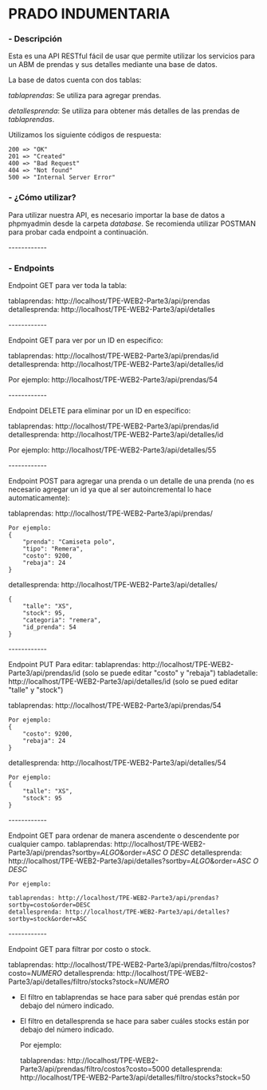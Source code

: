 # **PRADO INDUMENTARIA**

### - Descripción

Esta es una API RESTful fácil de usar que permite utilizar los servicios para un ABM de prendas y sus detalles mediante una base de datos.

La base de datos cuenta con dos tablas:

*tablaprendas*: Se utiliza para agregar prendas.

*detallesprenda*: Se utiliza para obtener más detalles de las prendas de *tablaprendas*. 

Utilizamos los siguiente códigos de respuesta:

    200 => "OK"
    201 => "Created"
    400 => "Bad Request"
    404 => "Not found"
    500 => "Internal Server Error"

### - ¿Cómo utilizar?

Para utilizar nuestra API, es necesario importar la base de datos a phpmyadmin desde la carpeta *database*. 
Se recomienda utilizar POSTMAN para probar cada endpoint a continuación. 

‎------------

### - Endpoints

Endpoint GET para ver toda la tabla:

tablaprendas: http://localhost/TPE-WEB2-Parte3/api/prendas
detallesprenda: http://localhost/TPE-WEB2-Parte3/api/detalles

‎------------

Endpoint GET para ver por un ID en específico:

tablaprendas: http://localhost/TPE-WEB2-Parte3/api/prendas/id 
detallesprenda: http://localhost/TPE-WEB2-Parte3/api/detalles/id

Por ejemplo: http://localhost/TPE-WEB2-Parte3/api/prendas/54

‎------------

Endpoint DELETE para eliminar por un ID en específico: 

tablaprendas: http://localhost/TPE-WEB2-Parte3/api/prendas/id 
detallesprenda: http://localhost/TPE-WEB2-Parte3/api/detalles/id

Por ejemplo: http://localhost/TPE-WEB2-Parte3/api/detalles/55

‎------------

Endpoint POST para agregar una prenda o un detalle de una prenda (no es necesario agregar un id ya que al ser autoincremental lo hace automaticamente):

tablaprendas: http://localhost/TPE-WEB2-Parte3/api/prendas/

    Por ejemplo:
    {
        "prenda": "Camiseta polo",
        "tipo": "Remera",
        "costo": 9200,
        "rebaja": 24
    }

detallesprenda: http://localhost/TPE-WEB2-Parte3/api/detalles/

    {
        "talle": "XS",
        "stock": 95,
        "categoria": "remera",
        "id_prenda": 54
    }

‎------------

Endpoint PUT Para editar: 
tablaprendas: http://localhost/TPE-WEB2-Parte3/api/prendas/id (solo se puede editar "costo" y "rebaja")
tabladetalle: http://localhost/TPE-WEB2-Parte3/api/detalles/id (solo se pued editar "talle" y "stock")

tablaprendas: http://localhost/TPE-WEB2-Parte3/api/prendas/54

    Por ejemplo:
    {
        "costo": 9200,
        "rebaja": 24
    }

detallesprenda: http://localhost/TPE-WEB2-Parte3/api/detalles/54

    Por ejemplo:
    {
        "talle": "XS",
        "stock": 95
    }

‎------------

Endpoint GET para ordenar de manera ascendente o descendente por cualquier campo.
tablaprendas: http://localhost/TPE-WEB2-Parte3/api/prendas?sortby=*ALGO*&order=*ASC O DESC*
detallesprenda: http://localhost/TPE-WEB2-Parte3/api/detalles?sortby=*ALGO*&order=*ASC O DESC*

    Por ejemplo:

    tablaprendas: http://localhost/TPE-WEB2-Parte3/api/prendas?sortby=costo&order=DESC
    detallesprenda: http://localhost/TPE-WEB2-Parte3/api/detalles?sortby=stock&order=ASC

‎------------

Endpoint GET para filtrar por costo o stock.

tablaprendas: http://localhost/TPE-WEB2-Parte3/api/prendas/filtro/costos?costo=*NUMERO*
detallesprenda: http://localhost/TPE-WEB2-Parte3/api/detalles/filtro/stocks?stock=*NUMERO*

- El filtro en tablaprendas se hace para saber qué prendas están por debajo del número indicado.
- El filtro en detallesprenda se hace para saber cuáles stocks están por debajo del número indicado.

    Por ejemplo:
    
    tablaprendas: http://localhost/TPE-WEB2-Parte3/api/prendas/filtro/costos?costo=5000
    detallesprenda: http://localhost/TPE-WEB2-Parte3/api/detalles/filtro/stocks?stock=50
